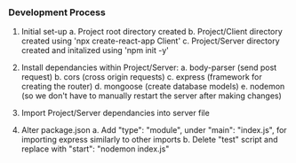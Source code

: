 ### Development Process

1. Initial set-up
   a. Project root directory created
   b. Project/Client directory created using 'npx create-react-app Client'
   c. Project/Server directory created and initalized using 'npm init -y'

2. Install dependancies within Project/Server:
   a. body-parser (send post request)
   b. cors (cross origin requests)
   c. express (framework for creating the router)
   d. mongoose (create database models)
   e. nodemon (so we don't have to manually restart the server after making changes)

3. Import Project/Server dependancies into server file

4. Alter package.json
   a. Add "type": "module", under "main": "index.js", for importing express similarly to other imports
   b. Delete "test" script and replace with "start": "nodemon index.js"

